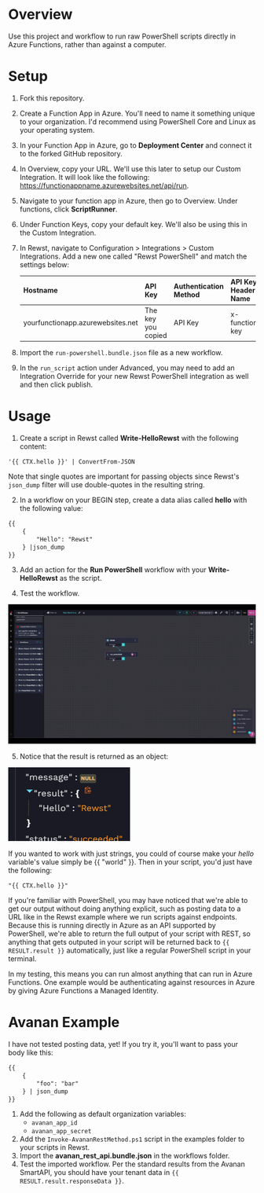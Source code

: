 # Overview

Use this project and workflow to run raw PowerShell scripts directly in Azure Functions, rather than against a computer.

# Setup

1. Fork this repository.
1. Create a Function App in Azure. You'll need to name it something unique to your organization. I'd recommend using PowerShell Core and Linux as your operating system.
1. In your Function App in Azure, go to **Deployment Center** and connect it to the forked GitHub repository.
1. In Overview, copy your URL. We'll use this later to setup our Custom Integration. It will look like the following: https://functionappname.azurewebsites.net/api/run.
1. Navigate to your function app in Azure, then go to Overview. Under functions, click **ScriptRunner**.
1. Under Function Keys, copy your default key. We'll also be using this in the Custom Integration.
1. In Rewst, navigate to Configuration > Integrations > Custom Integrations. Add a new one called "Rewst PowerShell" and match the settings below:

    | Hostname                          	| API Key            	| Authentication Method 	| API Key Header Name 	|
    |-----------------------------------	|--------------------	|-----------------------	|---------------------	|
    | yourfunctionapp.azurewebsites.net 	| The key you copied 	| API Key               	| x-functions-key     	|

1. Import the `run-powershell.bundle.json` file as a new workflow.
1. In the `run_script` action under Advanced, you may need to add an Integration Override for your new Rewst PowerShell integration as well and then click publish.

# Usage

1. Create a script in Rewst called **Write-HelloRewst** with the following content:

```
'{{ CTX.hello }}' | ConvertFrom-JSON
```

Note that single quotes are important for passing objects since Rewst's `json_dump` filter will use double-quotes in the resulting string.

2. In a workflow on your BEGIN step, create a data alias called **hello** with the following value:

```
{{
    {
        "Hello": "Rewst"
    } |json_dump
}}
```

3. Add an action for the **Run PowerShell** workflow with your **Write-HelloRewst** as the script.

4. Test the workflow.

!["Example"](./docs/example.gif)

5. Notice that the result is returned as an object:

!["Result"](./docs/result.png)

If you wanted to work with just strings, you could of course make your *hello* variable's value simply be {{ "world" }}. Then in your script, you'd just have the following:

```
"{{ CTX.hello }}"
```

If you're familiar with PowerShell, you may have noticed that we're able to get our output without doing anything explicit, such as posting data to a URL like in the Rewst example where we run scripts against endpoints. Because this is running directly in Azure as an API supported by PowerShell, we're able to return the full output of your script with REST, so anything that gets outputed in your script will be returned back to `{{ RESULT.result }}` automatically, just like a regular PowerShell script in your terminal.

In my testing, this means you can run almost anything that can run in Azure Functions. One example would be authenticating against resources in Azure by giving Azure Functions a Managed Identity.

# Avanan Example

I have not tested posting data, yet! If you try it, you'll want to pass your body like this:

```
{{
    {
        "foo": "bar"
    } | json_dump
}}
```

1. Add the following as default organization variables:
    - `avanan_app_id`
    - `avanan_app_secret`
1. Add the `Invoke-AvananRestMethod.ps1` script in the examples folder to your scripts in Rewst.
1. Import the **avanan_rest_api.bundle.json** in the workflows folder.
1. Test the imported workflow. Per the standard results from the Avanan SmartAPI, you should have your tenant data in `{{ RESULT.result.responseData }}`.